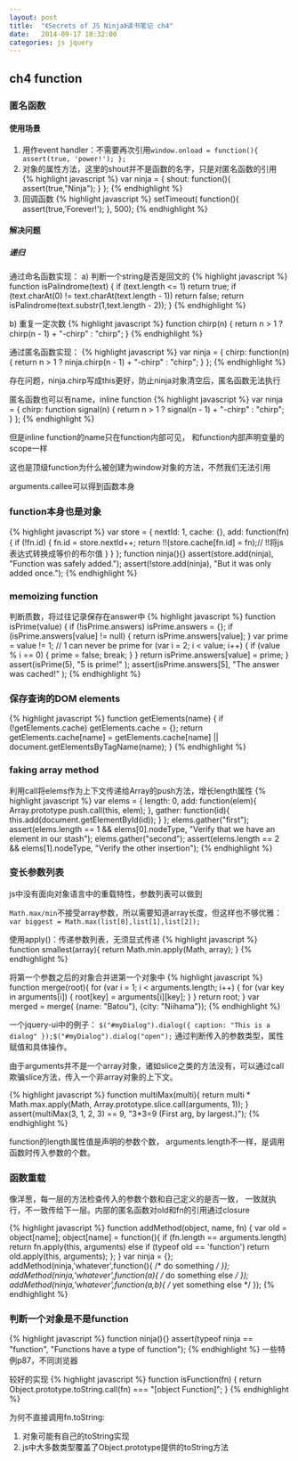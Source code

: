 ```yaml
---
layout: post
title:  "《Secrets of JS Ninja》读书笔记 ch4"
date:   2014-09-17 10:32:00
categories: js jquery
---
```


## ch4 function

### 匿名函数

#### 使用场景

1. 用作event handler：不需要再次引用`window.onload = function(){ assert(true, 'power!'); };`
2. 对象的属性方法，这里的shout并不是函数的名字，只是对匿名函数的引用
{% highlight javascript %}
var ninja = {
    shout: function(){
        assert(true,"Ninja");
    }
};
{% endhighlight %}
3. 回调函数
{% highlight javascript %}
setTimeout(
    function(){ assert(true,'Forever!'); },
500);
{% endhighlight %}

#### 解决问题

##### 递归

通过命名函数实现：
a) 判断一个string是否是回文的
{% highlight javascript %}
function isPalindrome(text) {
    if (text.length <= 1) return true;
    if (text.charAt(0) != text.charAt(text.length - 1)) return false;
    return isPalindrome(text.substr(1,text.length - 2));
}
{% endhighlight %}

b) 重复一定次数
{% highlight javascript %}
function chirp(n) {
    return n > 1 ? chirp(n - 1) + "-chirp" : "chirp";
}
{% endhighlight %}

通过匿名函数实现：
{% highlight javascript %}
var ninja = {
    chirp: function(n) {
        return n > 1 ? ninja.chirp(n - 1) + "-chirp" : "chirp";
    }
};
{% endhighlight %}

存在问题，ninja.chirp写成this更好，防止ninja对象清空后，匿名函数无法执行

匿名函数也可以有name，inline function
{% highlight javascript %}
var ninja = {
    chirp: function signal(n) {
    return n > 1 ? signal(n - 1) + "-chirp" : "chirp";
    }
};
{% endhighlight %}

但是inline function的name只在function内部可见，
和function内部声明变量的scope一样

这也是顶级function为什么被创建为window对象的方法，不然我们无法引用

arguments.callee可以得到函数本身

### function本身也是对象

{% highlight javascript %}
var store = {
    nextId: 1,
    cache: {},
    add: function(fn) {
        if (!fn.id) {
            fn.id = store.nextId++;
            return !!(store.cache[fn.id] = fn);// !!将js表达式转换成等价的布尔值
        }
    }
};
function ninja(){}
assert(store.add(ninja),
    "Function was safely added.");
assert(!store.add(ninja),
    "But it was only added once.");
{% endhighlight %}

### memoizing function

判断质数，将过往记录保存在answer中
{% highlight javascript %}
function isPrime(value) {
    if (!isPrime.answers) isPrime.answers = {};
    if (isPrime.answers[value] != null) {
        return isPrime.answers[value];
    }
    var prime = value != 1; // 1 can never be prime
    for (var i = 2; i < value; i++) {
        if (value % i == 0) {
            prime = false;
            break;
        }
    }
    return isPrime.answers[value] = prime;
}
assert(isPrime(5), "5 is prime!" );
assert(isPrime.answers[5], "The answer was cached!" );
{% endhighlight %}

### 保存查询的DOM elements
{% highlight javascript %}
function getElements(name) {
    if (!getElements.cache) getElements.cache = {};
    return getElements.cache[name] =
        getElements.cache[name] ||
        document.getElementsByTagName(name);
}
{% endhighlight %}

### faking array method

利用call将elems作为上下文传递给Array的push方法，增长length属性
{% highlight javascript %}
var elems = {
    length: 0,
    add: function(elem){
        Array.prototype.push.call(this, elem);
    },
    gather: function(id){
        this.add(document.getElementById(id));
    }
};
elems.gather("first");
assert(elems.length == 1 && elems[0].nodeType,
    "Verify that we have an element in our stash");
elems.gather("second");
assert(elems.length == 2 && elems[1].nodeType,
    "Verify the other insertion");
{% endhighlight %}

### 变长参数列表

js中没有面向对象语言中的重载特性，参数列表可以做到

`Math.max/min`不接受array参数，所以需要知道array长度，但这样也不够优雅：
`var biggest = Math.max(list[0],list[1],list[2]);`

使用apply()：传递参数列表，无须显式传递
{% highlight javascript %}
function smallest(array){
    return Math.min.apply(Math, array);
}
{% endhighlight %}

将第一个参数之后的对象合并进第一个对象中
{% highlight javascript %}
function merge(root){
    for (var i = 1; i < arguments.length; i++) {
        for (var key in arguments[i]) {
            root[key] = arguments[i][key];
        }
    }
    return root;
}
var merged = merge(
    {name: "Batou"},
    {city: "Niihama"});
{% endhighlight %}

一个jquery-ui中的例子：
`$("#myDialog").dialog({ caption: "This is a dialog" });$("#myDialog").dialog("open");`
通过判断传入的参数类型，属性赋值和具体操作。

由于arguments并不是一个array对象，诸如slice之类的方法没有，可以通过call
欺骗slice方法，传入一个非array对象的上下文。

{% highlight javascript %}
function multiMax(multi){
    return multi * Math.max.apply(Math,
        Array.prototype.slice.call(arguments, 1));
}
assert(multiMax(3, 1, 2, 3) == 9,
    "3*3=9 (First arg, by largest.)");
{% endhighlight %}

function的length属性值是声明的参数个数，
arguments.length不一样，是调用函数时传入参数的个数。

### 函数重载

像洋葱，每一层的方法检查传入的参数个数和自己定义的是否一致，
一致就执行，不一致传给下一层。内部的匿名函数对old和fn的引用通过closure

{% highlight javascript %}
function addMethod(object, name, fn) {
    var old = object[name];
    object[name] = function(){
        if (fn.length == arguments.length)
            return fn.apply(this, arguments)
        else if (typeof old == 'function')
            return old.apply(this, arguments);
    };
}
var ninja = {};
addMethod(ninja,'whatever',function(){ /* do something */ });
addMethod(ninja,'whatever',function(a){ /* do something else */ });
addMethod(ninja,'whatever',function(a,b){ /* yet something else */ });
{% endhighlight %}

### 判断一个对象是不是function

{% highlight javascript %}
function ninja(){}
assert(typeof ninja == "function",
    "Functions have a type of function");
{% endhighlight %}
一些特例p87，不同浏览器

较好的实现
{% highlight javascript %}
function isFunction(fn) {
    return Object.prototype.toString.call(fn) === "[object Function]";
}
{% endhighlight %}

为何不直接调用fn.toString:

1. 对象可能有自己的toString实现
2. js中大多数类型覆盖了Object.prototype提供的toString方法
